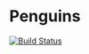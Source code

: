 # Penguins

[![Build Status](https://travis-ci.org/141592653/Penguins.svg?branch=master)](https://travis-ci.org/141592653/Penguins)